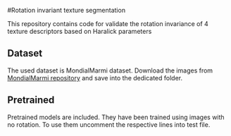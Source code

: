 #Rotation invariant texture segmentation

This repository contains code for validate the rotation invariance of 4 texture descriptors based on Haralick parameters

## Dataset

The used dataset is MondialMarmi dataset. Download the images from [MondialMarmi repository](https://github.com/bianconif/mm) and save into the dedicated folder.

## Pretrained

Pretrained models are included. They have been trained using images with no rotation. To use them uncomment the respective lines into test file.
